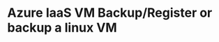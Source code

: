 <properties
	pageTitle="Azure IaaS VM Backup/Register or backup a linux VM"
	description="Linux VM backup fails"
	service="microsoft.recoveryservices"
	resource="recoveryservices"
	authors="trinadhk"
	displayOrder=""
	selfHelpType="generic"
	supportTopicIds="32411847"
	resourceTags=""
	productPesIds="14749"
	cloudEnvironments="public"
/>

# Azure IaaS VM Backup/Register or backup a linux VM
